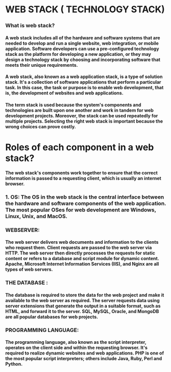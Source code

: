 
# WEB STACK ( TECHNOLOGY STACK)

### What is web stack?

#### A web stack includes all of the hardware and software systems that are needed to develop and run a single website, web integration, or mobile application. Software developers can use a pre-configured technology stack as the platform for developing a new application, or they may design a technology stack by choosing and incorporating software that meets their unique requirements.

#### A web stack, also known as a web application stack, is a type of solution stack. It's a collection of software applications that perform a particular task. In this case, the task or purpose is to enable web development, that is, the development of websites and web applications.

#### The term stack is used because the system's components and technologies are built upon one another and work in tandem for web development projects. Moreover, the stack can be used repeatedly for multiple projects. Selecting the right web stack is important because the wrong choices can prove costly.

#  Roles of each component in a web stack? 

#### The web stack's components work together to ensure that the correct information is passed to a requesting client, which is usually an internet browser. 

### 1. OS: The OS in the web stack is the central interface between the hardware and software components of the web application. The most popular OSes for web development are Windows, Linux, Unix, and MacOS.

### WEBSERVER: 

#### The web server delivers web documents and information to the clients who request them. Client requests are passed to the web server via HTTP. The web server then directly processes the requests for static content or refers to a database and script module for dynamic content. Apache, Microsoft Internet Information Services (IIS), and Nginx are all types of web servers.

### THE DATABASE :

#### The database is required to store the data for the web project and make it available to the web server as required. The server requests data using server extensions that generate the output in a suitable format, such as HTML, and forward it to the server. SQL, MySQL, Oracle, and MongoDB are all popular databases for web projects.

### PROGRAMMING LANGUAGE:

#### The programming language, also known as the script interpreter, operates on the client side and within the requesting browser. It's required to realize dynamic websites and web applications. PHP is one of the most popular script interpreters; others include Java, Ruby, Perl and Python.






